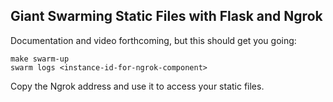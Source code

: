 ## Giant Swarming Static Files with Flask and Ngrok

Documentation and video forthcoming, but this should get you going:

    make swarm-up
    swarm logs <instance-id-for-ngrok-component>
    
Copy the Ngrok address and use it to access your static files.
